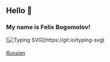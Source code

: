 ## Hello 👋 
### My name is Felix Bogomolov!
[![Typing SVG](https://readme-typing-svg.demolab.com?font=Fira+Code&pause=1000&width=435&lines=Felix+Bogomolov...;Python...;Viruses...;https%3A%2F%2Ft.me%2Ffelibog;Information+about+system...)](https://git.io/typing-svg)
###### [Russian](https://github.com/FeliBog/FeliBog/blob/main/README_RU.md)
